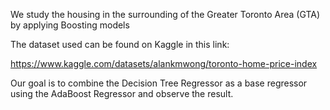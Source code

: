 We study the housing in the surrounding of the Greater Toronto Area (GTA) by applying Boosting models  

The dataset used can be found on Kaggle in this link:  

https://www.kaggle.com/datasets/alankmwong/toronto-home-price-index  

Our goal is to combine the Decision Tree Regressor as a base regressor using the AdaBoost Regressor and observe the result. 
